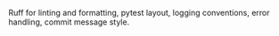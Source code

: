 Ruff for linting and formatting, pytest layout, logging conventions, error handling, commit message style.